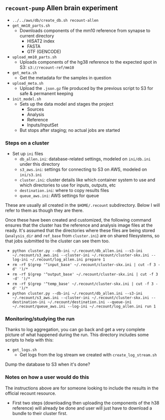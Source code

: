 ## `recount-pump` Allen brain experiment

* `../../aws/db/create_db.sh recount-allen`
* `get_mm10_parts.sh`
    * Downloads components of the mm10 reference from synapse to current directory
        * HISAT2 index
        * FASTA
        * GTF (GENCODE)
* `upload_mm10_parts.sh`
    * Uploads components of the hg38 reference to the expected spot in S3: `s3://recount-ref/mm10`
* `get_meta.sh`
    * Get the metadata for the samples in question
* `upload_meta.sh`
    * Upload the `.json.gz` file produced by the previous script to S3 for safe & permanent keeping
* `init_model.sh`
    * Sets up the data model and stages the project
        * Sources
        * Analysis
        * Reference
        * Inputs/InputSet
    * But stops after staging; no actual jobs are started

### Steps on a cluster

* Set up `ini` files
    * `db_allen.ini`: database-related settings, modeled on `ini/db.ini` under this directory
    * `s3_aws.ini`: settings for connecting to S3 on AWS, modeled on `ini/s3.ini`
    * `cluster.ini`: cluster details like which container system to use and which directories to use for inputs, outputs, etc
    * `destination.ini`: where to copy results files
    * `queue_aws.ini`: AWS settings for queue
    
These are usually all created in the `$HOME/.recount` subdirectory.  Below I will refer to them as though they are there.

Once these have been created and customized, the following command ensures that the cluster has the reference and analysis image files at the ready.  It's assumed that the directories where these files are being stored (`analysis_dir` and `ref_base` from `cluster.ini`) are on shared filesystems, so that jobs submitted to the cluster can see them too.

* `python cluster.py --db-ini ~/.recount/db_allen.ini --s3-ini ~/.recount/s3_aws.ini --cluster-ini ~/.recount/cluster-skx.ini --log-ini ~/.recount/log_allen.ini prepare 1`
* `rm -rf $(grep '^input_base' ~/.recount/cluster-skx.ini | cut -f 3 -d' ')/*`
* `rm -rf $(grep '^output_base' ~/.recount/cluster-skx.ini | cut -f 3 -d' ')/*`
* `rm -rf $(grep '^temp_base' ~/.recount/cluster-skx.ini | cut -f 3 -d' ')/*`
* `python cluster.py --db-ini ~/.recount/db_allen.ini --s3-ini ~/.recount/s3_aws.ini --cluster-ini ~/.recount/cluster-skx.ini --destination-ini ~/.recount/destination.ini --queue-ini ~/.recount/queue_aws.ini --log-ini ~/.recount/log_allen.ini run 1`

### Monitoring/studying the run

Thanks to log aggregation, you can go back and get a very complete picture of what happened during the run.  This directory includes some scripts to help with this:

* `get_logs.sh`
    * Get logs from the log stream we created with `create_log_stream.sh`

Dump the database to S3 when it's done?

### Notes on how a user would do this

The instructions above are for someone looking to include the results in the official recount resource.

* First two steps (downloading then uploading the components of the h38 reference) will already be done and user will just have to download a bundle to their cluster first.
